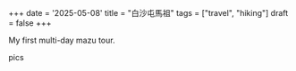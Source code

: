 +++
date = '2025-05-08'
title = "白沙屯馬祖"
tags = ["travel", "hiking"]
draft = false
+++

My first multi-day mazu tour.




pics

